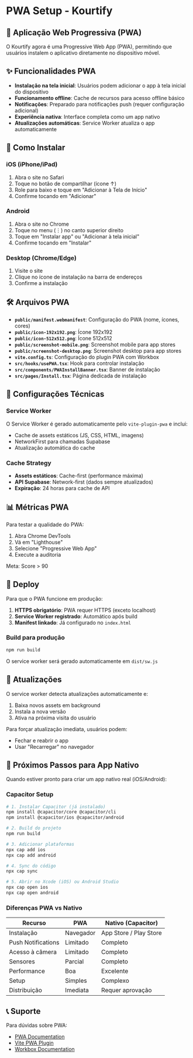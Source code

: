 # PWA Setup - Kourtify

## 🚀 Aplicação Web Progressiva (PWA)

O Kourtify agora é uma Progressive Web App (PWA), permitindo que usuários instalem o aplicativo diretamente no dispositivo móvel.

## ✨ Funcionalidades PWA

- **Instalação na tela inicial**: Usuários podem adicionar o app à tela inicial do dispositivo
- **Funcionamento offline**: Cache de recursos para acesso offline básico
- **Notificações**: Preparado para notificações push (requer configuração adicional)
- **Experiência nativa**: Interface completa como um app nativo
- **Atualizações automáticas**: Service Worker atualiza o app automaticamente

## 📱 Como Instalar

### iOS (iPhone/iPad)
1. Abra o site no Safari
2. Toque no botão de compartilhar (ícone ↑)
3. Role para baixo e toque em "Adicionar à Tela de Início"
4. Confirme tocando em "Adicionar"

### Android
1. Abra o site no Chrome
2. Toque no menu (⋮) no canto superior direito
3. Toque em "Instalar app" ou "Adicionar à tela inicial"
4. Confirme tocando em "Instalar"

### Desktop (Chrome/Edge)
1. Visite o site
2. Clique no ícone de instalação na barra de endereços
3. Confirme a instalação

## 🛠️ Arquivos PWA

- **`public/manifest.webmanifest`**: Configuração do PWA (nome, ícones, cores)
- **`public/icon-192x192.png`**: Ícone 192x192
- **`public/icon-512x512.png`**: Ícone 512x512
- **`public/screenshot-mobile.png`**: Screenshot mobile para app stores
- **`public/screenshot-desktop.png`**: Screenshot desktop para app stores
- **`vite.config.ts`**: Configuração do plugin PWA com Workbox
- **`src/hooks/usePWA.tsx`**: Hook para controlar instalação
- **`src/components/PWAInstallBanner.tsx`**: Banner de instalação
- **`src/pages/Install.tsx`**: Página dedicada de instalação

## 🔧 Configurações Técnicas

### Service Worker
O Service Worker é gerado automaticamente pelo `vite-plugin-pwa` e inclui:
- Cache de assets estáticos (JS, CSS, HTML, imagens)
- NetworkFirst para chamadas Supabase
- Atualização automática do cache

### Cache Strategy
- **Assets estáticos**: Cache-first (performance máxima)
- **API Supabase**: Network-first (dados sempre atualizados)
- **Expiração**: 24 horas para cache de API

## 📊 Métricas PWA

Para testar a qualidade do PWA:
1. Abra Chrome DevTools
2. Vá em "Lighthouse"
3. Selecione "Progressive Web App"
4. Execute a auditoria

Meta: Score > 90

## 🚀 Deploy

Para que o PWA funcione em produção:

1. **HTTPS obrigatório**: PWA requer HTTPS (exceto localhost)
2. **Service Worker registrado**: Automático após build
3. **Manifest linkado**: Já configurado no `index.html`

### Build para produção
```bash
npm run build
```

O service worker será gerado automaticamente em `dist/sw.js`

## 🔄 Atualizações

O service worker detecta atualizações automaticamente e:
1. Baixa novos assets em background
2. Instala a nova versão
3. Ativa na próxima visita do usuário

Para forçar atualização imediata, usuários podem:
- Fechar e reabrir o app
- Usar "Recarregar" no navegador

## 🎯 Próximos Passos para App Nativo

Quando estiver pronto para criar um app nativo real (iOS/Android):

### Capacitor Setup
```bash
# 1. Instalar Capacitor (já instalado)
npm install @capacitor/core @capacitor/cli
npm install @capacitor/ios @capacitor/android

# 2. Build do projeto
npm run build

# 3. Adicionar plataformas
npx cap add ios
npx cap add android

# 4. Sync do código
npx cap sync

# 5. Abrir no Xcode (iOS) ou Android Studio
npx cap open ios
npx cap open android
```

### Diferenças PWA vs Nativo
| Recurso | PWA | Nativo (Capacitor) |
|---------|-----|-------------------|
| Instalação | Navegador | App Store / Play Store |
| Push Notifications | Limitado | Completo |
| Acesso à câmera | Limitado | Completo |
| Sensores | Parcial | Completo |
| Performance | Boa | Excelente |
| Setup | Simples | Complexo |
| Distribuição | Imediata | Requer aprovação |

## 📞 Suporte

Para dúvidas sobre PWA:
- [PWA Documentation](https://web.dev/progressive-web-apps/)
- [Vite PWA Plugin](https://vite-pwa-org.netlify.app/)
- [Workbox Documentation](https://developer.chrome.com/docs/workbox/)

